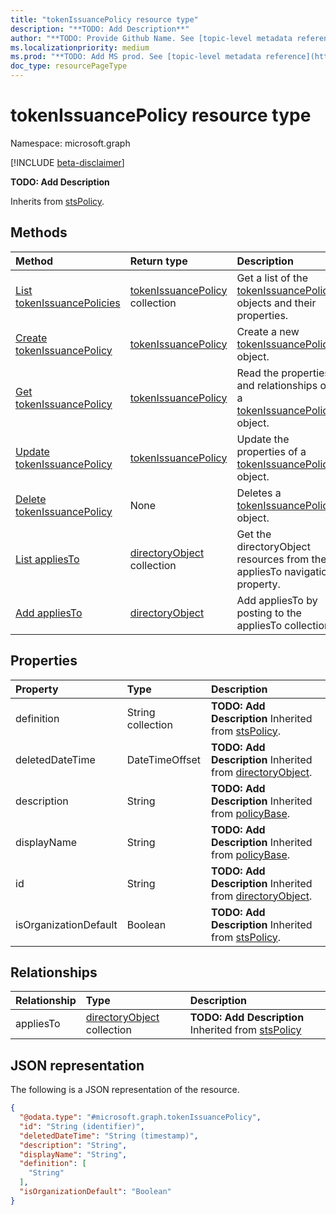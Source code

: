 ```yaml
---
title: "tokenIssuancePolicy resource type"
description: "**TODO: Add Description**"
author: "**TODO: Provide Github Name. See [topic-level metadata reference](https://msgo.azurewebsites.net/add/document/guidelines/metadata.html#topic-level-metadata)**"
ms.localizationpriority: medium
ms.prod: "**TODO: Add MS prod. See [topic-level metadata reference](https://msgo.azurewebsites.net/add/document/guidelines/metadata.html#topic-level-metadata)**"
doc_type: resourcePageType
---
```


# tokenIssuancePolicy resource type

Namespace: microsoft.graph

[!INCLUDE [beta-disclaimer](../../includes/beta-disclaimer.md)]

**TODO: Add Description**


Inherits from [stsPolicy](../resources/stspolicy.md).

## Methods
|Method|Return type|Description|
|:---|:---|:---|
|[List tokenIssuancePolicies](../api/tokenissuancepolicy-list.md)|[tokenIssuancePolicy](../resources/tokenissuancepolicy.md) collection|Get a list of the [tokenIssuancePolicy](../resources/tokenissuancepolicy.md) objects and their properties.|
|[Create tokenIssuancePolicy](../api/application-post-tokenissuancepolicies.md)|[tokenIssuancePolicy](../resources/tokenissuancepolicy.md)|Create a new [tokenIssuancePolicy](../resources/tokenissuancepolicy.md) object.|
|[Get tokenIssuancePolicy](../api/tokenissuancepolicy-get.md)|[tokenIssuancePolicy](../resources/tokenissuancepolicy.md)|Read the properties and relationships of a [tokenIssuancePolicy](../resources/tokenissuancepolicy.md) object.|
|[Update tokenIssuancePolicy](../api/tokenissuancepolicy-update.md)|[tokenIssuancePolicy](../resources/tokenissuancepolicy.md)|Update the properties of a [tokenIssuancePolicy](../resources/tokenissuancepolicy.md) object.|
|[Delete tokenIssuancePolicy](../api/tokenissuancepolicy-delete.md)|None|Deletes a [tokenIssuancePolicy](../resources/tokenissuancepolicy.md) object.|
|[List appliesTo](../api/tokenissuancepolicy-list-appliesto.md)|[directoryObject](../resources/directoryobject.md) collection|Get the directoryObject resources from the appliesTo navigation property.|
|[Add appliesTo](../api/tokenissuancepolicy-post-appliesto.md)|[directoryObject](../resources/directoryobject.md)|Add appliesTo by posting to the appliesTo collection.|

## Properties
|Property|Type|Description|
|:---|:---|:---|
|definition|String collection|**TODO: Add Description** Inherited from [stsPolicy](../resources/stspolicy.md).|
|deletedDateTime|DateTimeOffset|**TODO: Add Description** Inherited from [directoryObject](../resources/directoryobject.md).|
|description|String|**TODO: Add Description** Inherited from [policyBase](../resources/policybase.md).|
|displayName|String|**TODO: Add Description** Inherited from [policyBase](../resources/policybase.md).|
|id|String|**TODO: Add Description** Inherited from [directoryObject](../resources/directoryobject.md).|
|isOrganizationDefault|Boolean|**TODO: Add Description** Inherited from [stsPolicy](../resources/stspolicy.md).|

## Relationships
|Relationship|Type|Description|
|:---|:---|:---|
|appliesTo|[directoryObject](../resources/directoryobject.md) collection|**TODO: Add Description** Inherited from [stsPolicy](../resources/stspolicy.md)|

## JSON representation
The following is a JSON representation of the resource.
<!-- {
  "blockType": "resource",
  "keyProperty": "id",
  "@odata.type": "microsoft.graph.tokenIssuancePolicy",
  "baseType": "Microsoft.DirectoryServices.stsPolicy",
  "openType": false
}
-->
``` json
{
  "@odata.type": "#microsoft.graph.tokenIssuancePolicy",
  "id": "String (identifier)",
  "deletedDateTime": "String (timestamp)",
  "description": "String",
  "displayName": "String",
  "definition": [
    "String"
  ],
  "isOrganizationDefault": "Boolean"
}
```

